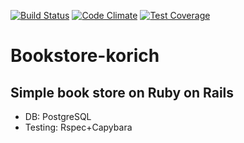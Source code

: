 [![Build Status](https://travis-ci.org/alexkorich/bookstore.svg?branch=master)](https://travis-ci.org/alexkorich/bookstore) [![Code Climate](https://codeclimate.com/github/alexkorich/bookstore/badges/gpa.svg)](https://codeclimate.com/github/alexkorich/bookstore) [![Test Coverage](https://codeclimate.com/github/alexkorich/bookstore/badges/coverage.svg)](https://codeclimate.com/github/alexkorich/bookstore/coverage)

Bookstore-korich
================
Simple book store on Ruby on Rails
----------------------------------
* DB:      PostgreSQL
* Testing: Rspec+Capybara
